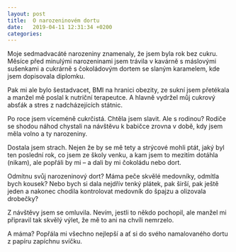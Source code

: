 ```yaml
---
layout: post
title:  O narozeninovém dortu
date:   2019-04-11 12:31:34 +0200
categories: 
---
```

Moje sedmadvacáté narozeniny znamenaly, že jsem byla rok bez cukru. Měsíce před minulými narozeninami jsem trávila v kavárně s máslovými sušenkami a cukrárně s čokoládovým dortem se slaným karamelem, kde jsem dopisovala diplomku.

Pak mi ale bylo šestadvacet, BMI na hranici obezity, ze sukní jsem přetékala a manžel mě poslal k nutriční terapeutce. A hlavně vydržel můj cukrový absťák a stres z nadcházejících státnic.

Po roce jsem víceméně cukrčistá. Chtěla jsem slavit. Ale s rodinou? Rodiče se shodou náhod chystali na návštěvu k babičce zrovna v době, kdy jsem měla volno a ty narozeniny.

Dostala jsem strach. Nejen že by se mě tety a strýcové mohli ptát, jaký byl ten poslední rok, co jsem ze školy venku, a kam jsem to mezitím dotáhla (nikam), ale popřáli by mi – a dali by mi čokoládu nebo dort.

Odmítnu svůj narozeninový dort? Máma peče skvělé medovníky, odmítla bych kousek? Nebo bych si dala nejdřív tenký plátek, pak širší, pak ještě jeden a nakonec chodila kontrolovat medovník do špajzu a olizovala drobečky?

Z návštěvy jsem se omluvila. Nevím, jestli to někdo pochopil, ale manžel mi připravil tak skvělý výlet, že mě to ani na chvíli nemrzelo.

A máma? Popřála mi všechno nejlepší a ať si do svého namalovaného dortu z papíru zapíchnu svíčku.